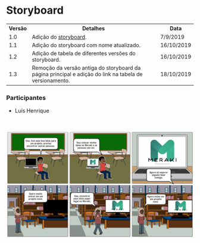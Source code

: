 # Storyboard

<table class="versions">
	<tr>
		<th class="version_header">Versão</th>
		<th>Detalhes</th>
		<th>Data</th>
	</tr>
	<tr>
		<td>1.0</td>
		<td>Adição do <a href="../assets/storyboard/storyboard1.png">storyboard</a>.</td>
		<td>7/9/2019</td>
  </tr>
  <tr>
		<td>1.1</td>
		<td>Adição do storyboard com nome atualizado.</td>
		<td>16/10/2019</td>
	</tr>
	<tr>
		<td>1.2</td>
		<td>Adição de tabela de diferentes versões do storyboard.</td>
		<td>16/10/2019</td>
	</tr>
	<tr>
		<td>1.3</td>
		<td>Remoção da versão antiga do storyboard da página principal e adição do link na tabela de versionamento.</td>
		<td>18/10/2019</td>
	</tr>
</table> 

### Participantes
- Luís Henrique
<br>
<br>

<img src="../assets/storyboard/storyboard2.jpg">


